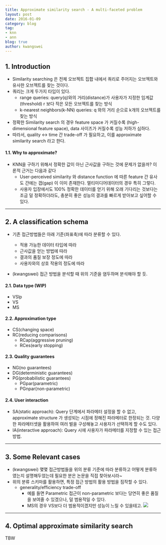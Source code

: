 ```yaml
---
title: Approximate similarity search - A multi-faceted problem
layout: post
date: 2016-01-09
category: blog
tag:
- knn
- ann
blog: true
author: kwangswei
---
```


## 1. Introduction
- Similarity searching 은 전체 오브젝트 집합 내에서 쿼리로 주어지는 오브젝트와 유사한 오브젝트를 찾는 것이다.
- 쿼리는 크게 두가지 타입이 있다.
  - range queries: query(q)와의 거리(distance)가 사용자가 지정한 임계값(threshold) r 보다 작은 모든 오브젝트를 찾는 방식
  - k-nearest neighbors(k-NN) queries: q 와의 거리 순으로 k개의 오브젝트를 찾는 방식
- 정확한 Similarity search 의 경우 feature space 가 커질수록 (high-dimensional feature space), data 사이즈가 커질수록 성능 저하가 심하다.
- 따라서, quality <-> time 간 trade-off 가 필요하고, 이를 approximate similarity search 라고 한다.

#### 1.1. Why to approximate?
- KNN을 구하기 위해서 정확한 값이 아닌 근사값을 구하는 것에 문제가 없을까? 이론적 근거는 다음과 같다
  - User-perceived similarity 와 distance function 에 따른 feature 간 유사도 간에는 갭(gap) 이 이미 존재한다. 멀티미디어데이터의 경우 특히 그렇다.
  - 사용자 입장에서도 100% 정확한 데이터를 얻기 위해 오래 기다리는 것보다는 조금 덜 정확하더라도, 충분히 좋은 성능의 결과를 빠르게 받아보고 싶어할 수 있다.

---

## 2. A classification schema
- 기존 접근방법들은 아래 기준(좌표축)에 따라 분류할 수 있다.
  - 적용 가능한 데이터 타입에 따라
  - 근사값을 얻는 방법에 따라
  - 결과의 품질 보장 정도에 따라
  - 사용자와의 상호 작용의 정도에 따라

- (kwangswei) 접근 방법을 분석할 때 위의 기준을 염두하며 분석해야 할 듯.

#### 2.1. Data type (WIP)
- VSlp
- VS
- MS

#### 2.2. Approximation type
- CS(changing space)
- RC(reducing comparisons)
  - RCap(aggressive pruning)
  - RCes(early stopping)

#### 2.3. Quality guarantees
- NG(no guarantees)
- DG(deterministic guarantees)
- PG(probabilistic guarantees)
  - PGpar(parametric)
  - PGnpar(non-parametric)

#### 2.4. User interaction
- SA(static approach): Query 단계에서 파라메터 설정을 할 수 없고, approximate structure 가 생성되는 시점에 정해진 파라메터로 한정되는 것. 다양한 파라메터셋을 활용하여 여러 벌을 구성해놓고 사용자가 선택하게 할 수도 있다.
- IA(interactive approach): Query 시에 사용자가 파라메터를 지정할 수 있는 접근 방법.



---

## 3. Some Relevant cases
- (kwangswei) 몇몇 접근방법들을 위의 분류 기준에 따라 분류하고 어떻게 분류하였는지 설명해두었는데 필요한 분은 논문을 직접 찾아보시라~
- 위의 분류 스키마를 활용하면, 특정 접근 방법의 활용 방법을 짐작할 수 있다.
  - generality/efficiency trade-off
    - 예를 들면 Parametric 접근이 non-parametric 보다는 당연히 좋은 품질을 보여줄 수 있겠으나, 덜 범용적일 수 있다.
    - MS의 경우 VS보다 더 범용적이겠지만 성능이 느릴 수 있을테고.
![]({{site.url}}/assets/images/2016-01-09-approximate-similarity-search-a-multi-faceted-problem/table1.png)
---

## 4. Optimal approximate similarity search

TBW
